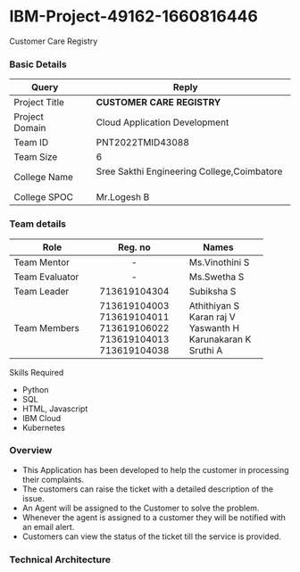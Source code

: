 # IBM-Project-49162-1660816446
Customer Care Registry

<h3>Basic Details</h3>

| Query | Reply |
| --- | --- |
| Project Title | &emsp; <b>CUSTOMER CARE REGISTRY</b> &emsp; |
| Project Domain | &emsp; Cloud Application Development &emsp; |
| Team ID | &emsp; PNT2022TMID43088 &emsp; |
| Team Size | &emsp; 6 &emsp; |
| College Name | &emsp; Sree Sakthi Engineering College,Coimbatore &emsp; |
| College SPOC | &emsp; Mr.Logesh B |

<h3>Team details</h3>

| Role | Reg. no | Names |
| --- | :---: | --- |
| Team Mentor | - | &emsp; Ms.Vinothini S |
| Team Evaluator | - | &emsp;  Ms.Swetha S|
| Team Leader | 713619104304 | &emsp; Subiksha S &emsp; &emsp; |
| Team Members &emsp; | 713619104003 <br/> 713619104011 <br/> 713619106022 <br/> 713619104013 <br/> 713619104038 | &emsp; Athithiyan S <br/> &emsp; Karan raj V <br/> &emsp;  Yaswanth H <br/> &emsp;  Karunakaran K <br/> &emsp; Sruthi A <br/> |

<hr3>Skills Required</h3>

* Python
* SQL
* HTML, Javascript
* IBM Cloud
* Kubernetes


<h3>Overview</h3>

* This Application has been developed to help the customer in processing their complaints.  
* The customers can raise the ticket with a detailed description of the issue.  
* An Agent will be assigned to the Customer to solve the problem.  
* Whenever the agent is assigned to a customer they will be notified with an email alert.  
* Customers can view the status of the ticket till the service is provided.

<h3> Technical Architecture </h3>
